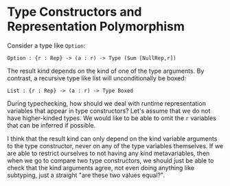 # Type Constructors and Representation Polymorphism

Consider a type like `Option`:

    Option : {r : Rep} -> (a : r) -> Type (Sum [NullRep,r])

The result kind depends on the kind of one of the type arguments.
By contrast, a recursive type like list will unconditionally be
boxed:

    List : {r : Rep} -> (a : r) -> Type Boxed

During typechecking, how should we deal with runtime representation
variables that appear in type constructors? Let's assume that we
do not have higher-kinded types. We would like to be able to omit
the `r` variables that can be inferred if possible.

I think that the result kind can only depend on the kind variable arguments
to the type constructor, never on any of the type variables themselves. If
we are able to restrict ourselves to not having any kind metavariables, then
when we go to compare two type constructors, we should just be able to
check that the kind arguments agree, not even doing anything like subtyping,
just a straight "are these two values equal?".
